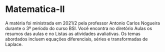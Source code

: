 # Matematica-II

A matéria foi ministrada em 2021/2 pela professor Antonio Carlos Nogueira durante o 3º período do curso BSI.
Você encontra no diretório Aulas os resumos das aulas e no Listas as atividades avaliativas.
Os temas abordados incluem equações diferenciais, séries e transformadas de Laplace.
